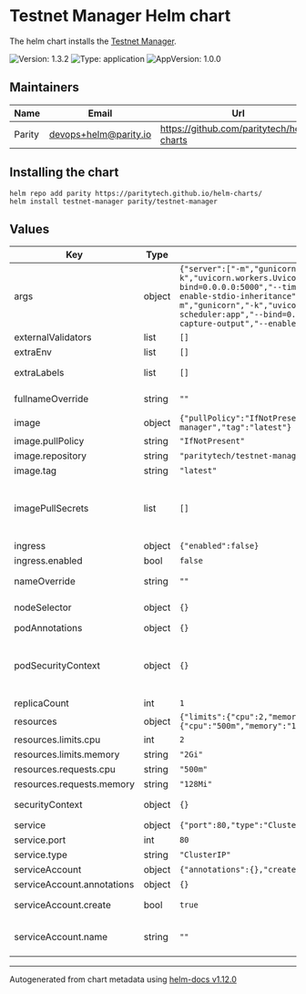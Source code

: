 <!--
DO NOT EDIT README.md manually!
We're using [helm-docs](https://github.com/norwoodj/helm-docs) to render values of the chart.
If you updated values.yaml file make sure to render a new README.md locally before submitting a Pull Request.

If you're using [pre-commit](https://pre-commit.com/) make sure to install the hooks first:
```
pre-commit install
```
REAMDE.md will be updating automatically after that.

Otherwise, you should install helm-docs and manually update README.md. Navigate to repository root and run:
`helm-docs --chart-search-root=charts/testnet-manager --template-files=README.md.gotmpl`

You may encounter `files were modified by this hook` error after updating README.md.gotmpl file when using pre-commit.
This is intended behaviour. Make sure to run `git add -A` once again to stage changes in the auto-updated REAMDE.md
-->

# Testnet Manager Helm chart

The helm chart installs the [Testnet Manager](https://github.com/paritytech/testnet-manager).

![Version: 1.3.2](https://img.shields.io/badge/Version-1.3.2-informational?style=flat-square) ![Type: application](https://img.shields.io/badge/Type-application-informational?style=flat-square) ![AppVersion: 1.0.0](https://img.shields.io/badge/AppVersion-1.0.0-informational?style=flat-square)

## Maintainers

| Name | Email | Url |
| ---- | ------ | --- |
| Parity | <devops+helm@parity.io> | <https://github.com/paritytech/helm-charts> |

## Installing the chart

```console
helm repo add parity https://paritytech.github.io/helm-charts/
helm install testnet-manager parity/testnet-manager
```

## Values

| Key | Type | Default | Description |
|-----|------|---------|-------------|
| args | object | `{"server":["-m","gunicorn","-k","uvicorn.workers.UvicornWorker","main:app","--bind=0.0.0.0:5000","--timeout=3600","--capture-output","--enable-stdio-inheritance","--workers=4"],"taskScheduler":["-m","gunicorn","-k","uvicorn.workers.UvicornWorker","task-scheduler:app","--bind=0.0.0.0:5000","--timeout=3600","--capture-output","--enable-stdio-inheritance","--workers=1"]}` | Configuration of validator-manager. This is a YAML-formatted file. Declare variables to be passed into your templates. |
| externalValidators | list | `[]` | Configuration of external validators |
| extraEnv | list | `[]` | Extra Environment variables |
| extraLabels | list | `[]` | Additional common labels on pods and services |
| fullnameOverride | string | `""` | Provide a name to substitute for the full names of resources |
| image | object | `{"pullPolicy":"IfNotPresent","repository":"paritytech/testnet-manager","tag":"latest"}` | Image of the main container |
| image.pullPolicy | string | `"IfNotPresent"` | Image pull policy |
| image.repository | string | `"paritytech/testnet-manager"` | Image repository |
| image.tag | string | `"latest"` | Image tag |
| imagePullSecrets | list | `[]` | Reference to one or more secrets to be used when pulling images. ref: https://kubernetes.io/docs/tasks/configure-pod-container/pull-image-private-registry/ |
| ingress | object | `{"enabled":false}` | Creates an ingress resource |
| ingress.enabled | bool | `false` | Enable creation of Ingress |
| nameOverride | string | `""` | Provide a name in place of node for `app:` labels |
| nodeSelector | object | `{}` | Define which Nodes the Pods are scheduled on |
| podAnnotations | object | `{}` | Annotations to assign to the Pods |
| podSecurityContext | object | `{}` | SecurityContext holds pod-level security attributes and common container settings. ref: https://kubernetes.io/docs/tasks/configure-pod-container/security-context/ |
| replicaCount | int | `1` | Replicas count |
| resources | object | `{"limits":{"cpu":2,"memory":"2Gi"},"requests":{"cpu":"500m","memory":"128Mi"}}` | Resource limits & requests |
| resources.limits.cpu | int | `2` | CPU resource limits |
| resources.limits.memory | string | `"2Gi"` | Memory resource limits |
| resources.requests.cpu | string | `"500m"` | CPU resource requests |
| resources.requests.memory | string | `"128Mi"` | Memory resource requests |
| securityContext | object | `{}` | SecurityContext settings for the main container |
| service | object | `{"port":80,"type":"ClusterIP"}` | Configure parameters of the Service |
| service.port | int | `80` | Exposed Service port |
| service.type | string | `"ClusterIP"` | Service type |
| serviceAccount | object | `{"annotations":{},"create":true,"name":""}` | Service account to use. |
| serviceAccount.annotations | object | `{}` | Annotations to add to the service account |
| serviceAccount.create | bool | `true` | Specifies whether a service account should be created |
| serviceAccount.name | string | `""` | The name of the service account to use. If not set and create is true, a name is generated using the fullname template |

----------------------------------------------
Autogenerated from chart metadata using [helm-docs v1.12.0](https://github.com/norwoodj/helm-docs/releases/v1.12.0)
